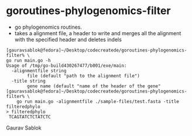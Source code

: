# goroutines-phylogenomics-filter

- go phylogenomics routines.
- takes a alignment file, a header to write and merges all the alignment with the specified header and deletes indels

```
[gauravsablok@fedora]~/Desktop/codecreatede/goroutines-phylogenomics-filter% \
go run main.go -h
Usage of /tmp/go-build430267477/b001/exe/main:
  -alignmentfile string
        file (default "path to the alignment file")
  -title string
        gene name (default "name of the header of the gene"
[gauravsablok@fedora]~/Desktop/codecreatede/goroutines-phylogenomics-filter% \
    go run main.go -alignmentfile ./sample-files/test.fasta -title filteredphylo
> filteredphylo
 TCAGTATCTCTATCTC

```

Gaurav Sablok

